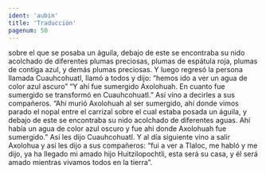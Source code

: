 ```yaml
---
ident: 'aubin'
title: 'Traducción'
pagenum: 50
---
```

sobre el que se posaba un águila, debajo de este se encontraba su nido acolchado de diferentes plumas preciosas, plumas de espátula roja, plumas de contiga azul, y demás plumas preciosas. 
Y luego regresó la persona llamada Cuauhcohuatl, llamó a todos y dijo: “hemos ido a ver un agua de color azul ascuro”
“Y ahí fue sumergido Axolohuah. En cuanto fue sumergido se transformó en Cuauhcohuatl.” Así vino a decirles a sus compañeros. “Ahí murió Axolohuah al ser sumergido, ahí donde vimos parado el nopal entre el carrizal sobre el cual estaba posada un águila, y debajo de este se encontraba su nido acolchado de diferentes aguas. Ahí había un agua de color azul oscuro y fue ahí donde Axolohuah fue sumergido.”
Así les dijo Cuauhcohuatl. Y al día siguiente vino a salir Axolohua y así les dijo a sus compañeros: “fui a ver a Tlaloc, me habló y me dijo, ya ha llegado mi amado hijo Huitzilopochtli, esta será su casa, y él será amado mientras vivamos todos en la tierra”. 
